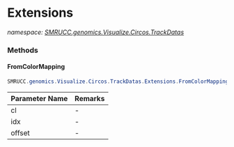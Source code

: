 ﻿# Extensions
_namespace: [SMRUCC.genomics.Visualize.Circos.TrackDatas](./index.md)_





### Methods

#### FromColorMapping
```csharp
SMRUCC.genomics.Visualize.Circos.TrackDatas.Extensions.FromColorMapping(SMRUCC.genomics.Visualize.Circos.Colors.Mappings,System.Int32,System.Int32)
```


|Parameter Name|Remarks|
|--------------|-------|
|cl|-|
|idx|-|
|offset|-|



